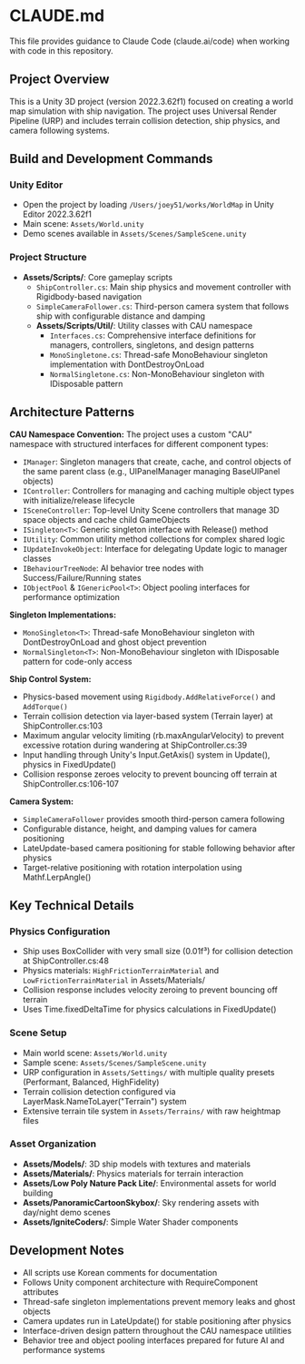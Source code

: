 # CLAUDE.md

This file provides guidance to Claude Code (claude.ai/code) when working with code in this repository.

## Project Overview

This is a Unity 3D project (version 2022.3.62f1) focused on creating a world map simulation with ship navigation. The project uses Universal Render Pipeline (URP) and includes terrain collision detection, ship physics, and camera following systems.

## Build and Development Commands

### Unity Editor
- Open the project by loading `/Users/joey51/works/WorldMap` in Unity Editor 2022.3.62f1
- Main scene: `Assets/World.unity`
- Demo scenes available in `Assets/Scenes/SampleScene.unity`

### Project Structure
- **Assets/Scripts/**: Core gameplay scripts
  - `ShipController.cs`: Main ship physics and movement controller with Rigidbody-based navigation
  - `SimpleCameraFollower.cs`: Third-person camera system that follows ship with configurable distance and damping
  - **Assets/Scripts/Util/**: Utility classes with CAU namespace
    - `Interfaces.cs`: Comprehensive interface definitions for managers, controllers, singletons, and design patterns
    - `MonoSingletone.cs`: Thread-safe MonoBehaviour singleton implementation with DontDestroyOnLoad
    - `NormalSingletone.cs`: Non-MonoBehaviour singleton with IDisposable pattern

## Architecture Patterns

**CAU Namespace Convention:**
The project uses a custom "CAU" namespace with structured interfaces for different component types:
- `IManager`: Singleton managers that create, cache, and control objects of the same parent class (e.g., UIPanelManager managing BaseUIPanel objects)
- `IController`: Controllers for managing and caching multiple object types with initialize/release lifecycle
- `ISceneController`: Top-level Unity Scene controllers that manage 3D space objects and cache child GameObjects
- `ISingleton<T>`: Generic singleton interface with Release() method
- `IUtility`: Common utility method collections for complex shared logic
- `IUpdateInvokeObject`: Interface for delegating Update logic to manager classes
- `IBehaviourTreeNode`: AI behavior tree nodes with Success/Failure/Running states
- `IObjectPool` & `IGenericPool<T>`: Object pooling interfaces for performance optimization

**Singleton Implementations:**
- `MonoSingleton<T>`: Thread-safe MonoBehaviour singleton with DontDestroyOnLoad and ghost object prevention
- `NormalSingleton<T>`: Non-MonoBehaviour singleton with IDisposable pattern for code-only access

**Ship Control System:**
- Physics-based movement using `Rigidbody.AddRelativeForce()` and `AddTorque()`
- Terrain collision detection via layer-based system (Terrain layer) at ShipController.cs:103
- Maximum angular velocity limiting (rb.maxAngularVelocity) to prevent excessive rotation during wandering at ShipController.cs:39
- Input handling through Unity's Input.GetAxis() system in Update(), physics in FixedUpdate()
- Collision response zeroes velocity to prevent bouncing off terrain at ShipController.cs:106-107

**Camera System:**
- `SimpleCameraFollower` provides smooth third-person camera following
- Configurable distance, height, and damping values for camera positioning
- LateUpdate-based camera positioning for stable following behavior after physics
- Target-relative positioning with rotation interpolation using Mathf.LerpAngle()

## Key Technical Details

### Physics Configuration
- Ship uses BoxCollider with very small size (0.01f³) for collision detection at ShipController.cs:48
- Physics materials: `HighFrictionTerrainMaterial` and `LowFrictionTerrainMaterial` in Assets/Materials/
- Collision response includes velocity zeroing to prevent bouncing off terrain
- Uses Time.fixedDeltaTime for physics calculations in FixedUpdate()

### Scene Setup
- Main world scene: `Assets/World.unity`
- Sample scene: `Assets/Scenes/SampleScene.unity`
- URP configuration in `Assets/Settings/` with multiple quality presets (Performant, Balanced, HighFidelity)
- Terrain collision detection configured via LayerMask.NameToLayer("Terrain") system
- Extensive terrain tile system in `Assets/Terrains/` with raw heightmap files

### Asset Organization
- **Assets/Models/**: 3D ship models with textures and materials
- **Assets/Materials/**: Physics materials for terrain interaction
- **Assets/Low Poly Nature Pack Lite/**: Environmental assets for world building
- **Assets/PanoramicCartoonSkybox/**: Sky rendering assets with day/night demo scenes
- **Assets/IgniteCoders/**: Simple Water Shader components

## Development Notes

- All scripts use Korean comments for documentation
- Follows Unity component architecture with RequireComponent attributes
- Thread-safe singleton implementations prevent memory leaks and ghost objects
- Camera updates run in LateUpdate() for stable positioning after physics
- Interface-driven design pattern throughout the CAU namespace utilities
- Behavior tree and object pooling interfaces prepared for future AI and performance systems